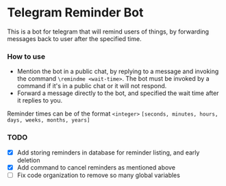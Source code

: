 # Telegram Reminder Bot

This is a bot for telegram that will remind users of things, by forwarding messages back to user after the specified time.

### How to use
- Mention the bot in a public chat, by replying to a message and invoking the command `\remindme <wait-time>`. The bot must be invoked by a command if it's in a public chat or it will not respond.
- Forward a message directly to the bot, and specified the wait time after it replies to you.


Reminder times can be of the format `<integer>` `[seconds, minutes, hours, days, weeks, months, years]`

### TODO
- [x] Add storing reminders in database for reminder listing, and early deletion
- [x] Add command to cancel reminders as mentioned above
- [ ] Fix code organization to remove so many global variables

<br/>
<br/>

